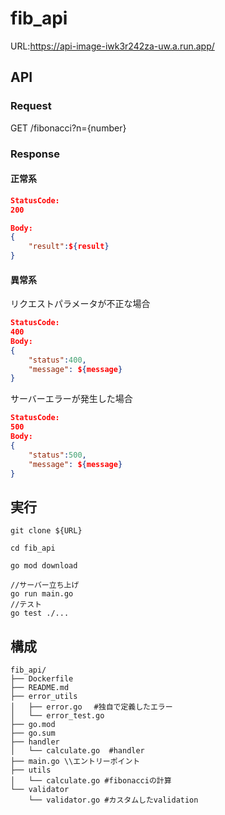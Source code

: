 # fib_api

URL:https://api-image-iwk3r242za-uw.a.run.app/

## API

### Request

GET /fibonacci?n={number}

### Response

#### 正常系

```json
StatusCode:
200

Body:
{
    "result":${result}
}
```

#### 異常系

リクエストパラメータが不正な場合

```json
StatusCode:
400
Body:
{
    "status":400,
    "message": ${message}
}
```

サーバーエラーが発生した場合

```json
StatusCode:
500
Body:
{
    "status":500,
    "message": ${message}
}
```

## 実行

```
git clone ${URL}

cd fib_api

go mod download

//サーバー立ち上げ
go run main.go
//テスト
go test ./...
```

## 構成

```
fib_api/
├── Dockerfile
├── README.md
├── error_utils
│   ├── error.go 　#独自で定義したエラー
│   └── error_test.go
├── go.mod
├── go.sum
├── handler
│   └── calculate.go  #handler
├── main.go \\エントリーポイント
├── utils
│   └── calculate.go #fibonacciの計算
└── validator
    └── validator.go #カスタムしたvalidation
```
